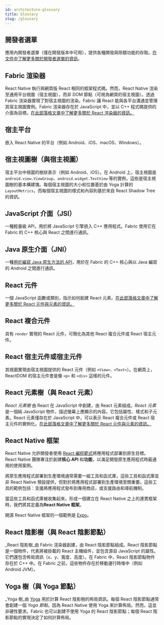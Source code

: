 ```yaml
---
id: architecture-glossary
title: Glossary
slug: /glossary
---
```


## 開發者選單

應用內開發者選單（僅在開發版本中可用），提供各種開發與除錯功能的存取。[在文件中了解更多關於開發者選單的資訊](/docs/debugging)。

## Fabric 渲染器

React Native 執行與網頁版 React 相同的框架程式碼。然而，React Native 渲染至通用平台視圖（宿主視圖），而非 DOM 節點（可視為網頁的宿主視圖）。透過 Fabric 渲染器實現了對宿主視圖的渲染。Fabric 讓 React 能與各平台溝通並管理其宿主視圖實例。Fabric 渲染器存在於 JavaScript 中，並以 C++ 程式碼提供的介面為目標。[在此部落格文章中了解更多關於 React 渲染器的資訊。](https://overreacted.io/react-as-a-ui-runtime/#renderers)

## 宿主平台

嵌入 React Native 的平台（例如 Android、iOS、macOS、Windows）。

## 宿主視圖樹（與宿主視圖）

宿主平台中視圖的樹狀表示（例如 Android、iOS）。在 Android 上，宿主視圖是 `android.view.ViewGroup`、`android.widget.TextView` 等的實例，這些是宿主視圖樹的基本構建塊。每個宿主視圖的大小和位置基於由 Yoga 計算的 `LayoutMetrics`，而每個宿主視圖的樣式和內容則基於來自 React Shadow Tree 的資訊。

## JavaScript 介面（JSI）

一種輕量級 API，用於將 JavaScript 引擎嵌入 C++ 應用程式。Fabric 使用它在 Fabric 的 C++ 核心與 React 之間進行通訊。

## Java 原生介面（JNI）

一種[用於編寫 Java 原生方法的 API](https://docs.oracle.com/javase/8/docs/technotes/guides/jni/)，用於在 Fabric 的 C++ 核心與以 Java 編寫的 Android 之間進行通訊。

## React 元件

一個 JavaScript 函數或類別，指示如何創建 React 元素。[在此部落格文章中了解更多關於 React 元件與元素的資訊。](https://reactjs.org/blog/2015/12/18/react-components-elements-and-instances.html)

## React 複合元件

具有 `render` 實現的 React 元件，可簡化為其他 React 複合元件或 React 宿主元件。

## React 宿主元件或宿主元件

其視圖實現由宿主視圖提供的 React 元件（例如 `<View>、<Text>`）。在網頁上，ReactDOM 的宿主元件會是像 `<p>` 和 `<div>` 這樣的元件。

## React 元素樹（與 React 元素）

_React 元素樹_ 由 React 在 JavaScript 中創建，由 React 元素組成。_React 元素_ 是一個純 JavaScript 物件，描述螢幕上應顯示的內容。它包括屬性、樣式和子元素。React 元素僅存在於 JavaScript 中，可以表示 React 複合元件或 React 宿主元件的實例化。[在此部落格文章中了解更多關於 React 元件與元素的資訊。](https://reactjs.org/blog/2015/12/18/react-components-elements-and-instances.html)

## React Native 框架

React Native 允許開發者使用 [React 編程範式](https://react.dev/learn/thinking-in-react)將應用程式部署到原生目標。React Native 團隊專注於創建**核心 API** 和**功能**，以滿足開發原生應用程式時最通用的使用案例。

將原生應用程式部署到生產環境通常需要一組工具和函式庫，這些工具和函式庫並非 React Native 預設提供，但對於將應用程式部署到生產環境至關重要。這些工具的範例包括：支援將應用程式發布到專用商店，或支援路由和導航機制。

當這些工具和函式庫被收集起來，形成一個建立在 React Native 之上的連貫框架時，我們將其定義為**React Native 框架**。

開源 React Native 框架的一個範例是 [Expo](https://expo.dev/)。

## React 陰影樹（與 React 陰影節點）

_React 陰影樹_由 Fabric 渲染器創建，由 React 陰影節點組成。React 陰影節點是一個物件，代表將被掛載的 React 主機組件，並包含源自 JavaScript 的屬性。它們還包含佈局資訊（x、y、寬度、高度）。在 Fabric 中，React 陰影節點物件存在於 C++ 中。在 Fabric 之前，這些物件存在於移動運行時堆中（例如 Android JVM）。

## Yoga 樹（與 Yoga 節點）

_Yoga 樹_由 [Yoga](https://www.yogalayout.dev/) 用於計算 React 陰影樹的佈局資訊。每個 React 陰影節點通常會創建一個 _Yoga 節點_，因為 React Native 使用 Yoga 來計算佈局。然而，這並非硬性要求。Fabric 也可以創建不使用 Yoga 的 React 陰影節點；每個 React 陰影節點的實現決定了如何計算佈局。
